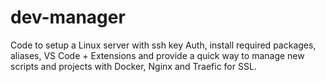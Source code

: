 # dev-manager
Code to setup a Linux server with ssh key Auth, install required packages, aliases, VS Code + Extensions and provide a quick way to manage new scripts and projects with Docker, Nginx and Traefic for SSL.
